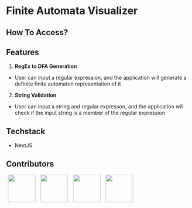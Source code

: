 # Finite Automata Visualizer

## How To Access?

## Features

1. **RegEx to DFA Generation**

-   User can input a regular expression, and the application will generate a definite finite automaton representation of it

2. **String Validation**

-   User can input a string and regular expresson, and the application will check if the input string is a member of the regular expression

## Techstack

-   NextJS

## Contributors

[<img src="https://avatars.githubusercontent.com/u/82187749?v=4" width=75 height=75 hspace=5/>](https://github.com/maxellmilay)
[<img src="https://avatars.githubusercontent.com/u/93570629?v=4" width=75 height=75 hspace=5/>](https://github.com/cup-noodlehS)
[<img src="https://avatars.githubusercontent.com/u/125939827?v=4" width=75 height=75 hspace=5/>](https://github.com/yunjin08)
[<img src="https://avatars.githubusercontent.com/u/80801376?v=4" width=75 height=75/ hspace=5>](https://github.com/jourdancatarina3)
